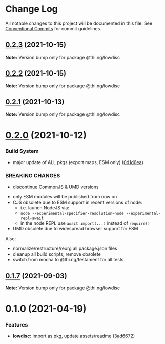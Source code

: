 # Change Log

All notable changes to this project will be documented in this file.
See [Conventional Commits](https://conventionalcommits.org) for commit guidelines.

## [0.2.3](https://github.com/thi-ng/umbrella/compare/@thi.ng/lowdisc@0.2.2...@thi.ng/lowdisc@0.2.3) (2021-10-15)

**Note:** Version bump only for package @thi.ng/lowdisc





## [0.2.2](https://github.com/thi-ng/umbrella/compare/@thi.ng/lowdisc@0.2.1...@thi.ng/lowdisc@0.2.2) (2021-10-15)

**Note:** Version bump only for package @thi.ng/lowdisc





## [0.2.1](https://github.com/thi-ng/umbrella/compare/@thi.ng/lowdisc@0.2.0...@thi.ng/lowdisc@0.2.1) (2021-10-13)

**Note:** Version bump only for package @thi.ng/lowdisc





# [0.2.0](https://github.com/thi-ng/umbrella/compare/@thi.ng/lowdisc@0.1.7...@thi.ng/lowdisc@0.2.0) (2021-10-12)


### Build System

* major update of ALL pkgs (export maps, ESM only) ([0d1d6ea](https://github.com/thi-ng/umbrella/commit/0d1d6ea9fab2a645d6c5f2bf2591459b939c09b6))


### BREAKING CHANGES

* discontinue CommonJS & UMD versions

- only ESM modules will be published from now on
- CJS obsolete due to ESM support in recent versions of node:
  - i.e. launch NodeJS via:
  - `node --experimental-specifier-resolution=node --experimental-repl-await`
  - in the node REPL use `await import(...)` instead of `require()`
- UMD obsolete due to widespread browser support for ESM

Also:
- normalize/restructure/reorg all package.json files
- cleanup all build scripts, remove obsolete
- switch from mocha to @thi.ng/testament for all tests






##  [0.1.7](https://github.com/thi-ng/umbrella/compare/@thi.ng/lowdisc@0.1.6...@thi.ng/lowdisc@0.1.7) (2021-09-03) 

**Note:** Version bump only for package @thi.ng/lowdisc 

#  0.1.0 (2021-04-19) 

###  Features 

- **lowdisc:** import as pkg, update assets/readme ([3ad6672](https://github.com/thi-ng/umbrella/commit/3ad66723a23561de5611a00fa9bf3a50032af079))
